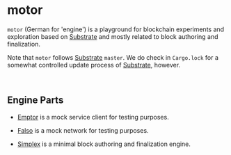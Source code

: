 # motor

`motor` (German for 'engine') is a playground for blockchain experiments and exploration based on [Substrate](https://github.com/paritytech/substrate) and mostly related to block authoring and finalization.

Note that `motor` follows [Substrate](https://github.com/paritytech/substrate) `master`. We do check in `Cargo.lock` for  a somewhat
controlled update process of [Substrate](https://github.com/paritytech/substrate), however.

<br>

## Engine Parts

* [Emptor](./emptor) is a mock service client for testing purposes.

* [Falso](./falso) is a mock network for testing purposes.

* [Simplex](./simplex) is a minimal block authoring and finalization engine.




